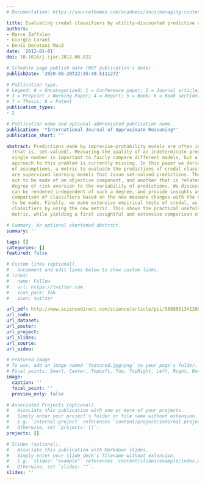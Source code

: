```yaml
---
# Documentation: https://sourcethemes.com/academic/docs/managing-content/

title: Evaluating credal classifiers by utility-discounted predictive accuracy
authors:
- Marco Zaffalon
- Giorgio Corani
- Denis Deratani Mauá
date: '2012-01-01'
doi: 10.1016/j.ijar.2012.06.022

# Schedule page publish date (NOT publication's date).
publishDate: '2020-08-20T22:35:49.511127Z'

# Publication type.
# Legend: 0 = Uncategorized; 1 = Conference paper; 2 = Journal article;
# 3 = Preprint / Working Paper; 4 = Report; 5 = Book; 6 = Book section;
# 7 = Thesis; 8 = Patent
publication_types:
- 2

# Publication name and optional abbreviated publication name.
publication: '*International Journal of Approximate Reasoning*'
publication_short: ''

abstract: Predictions made by imprecise-probability models are often indeterminate
  (that is, set-valued). Measuring the quality of an indeterminate prediction by a
  single number is important to fairly compare different models, but a principled
  approach to this problem is currently missing. In this paper we derive, from a set
  of assumptions, a metric to evaluate the predictions of credal classifiers. These
  are supervised learning models that issue set-valued predictions. The metric turns
  out to be made of an objective component, and another that is related to the decision-makerâ€™s
  degree of risk aversion to the variability of predictions. We discuss when the measure
  can be rendered independent of such a degree, and provide insights as to how the
  comparison of classifiers based on the new measure changes with the number of predictions
  to be made. Finally, we make extensive empirical tests of credal, as well as precise,
  classifiers by using the new metric. This shows the practical usefulness of the
  metric, while yielding a first insightful and extensive comparison of credal classifiers.

# Summary. An optional shortened abstract.
summary: ''

tags: []
categories: []
featured: false

# Custom links (optional).
#   Uncomment and edit lines below to show custom links.
# links:
# - name: Follow
#   url: https://twitter.com
#   icon_pack: fab
#   icon: twitter

url_pdf: http://www.sciencedirect.com/science/article/pii/S0888613X12000989?v=s5
url_code:
url_dataset:
url_poster:
url_project:
url_slides:
url_source:
url_video:

# Featured image
# To use, add an image named `featured.jpg/png` to your page's folder. 
# Focal points: Smart, Center, TopLeft, Top, TopRight, Left, Right, BottomLeft, Bottom, BottomRight.
image:
  caption: ''
  focal_point: ''
  preview_only: false

# Associated Projects (optional).
#   Associate this publication with one or more of your projects.
#   Simply enter your project's folder or file name without extension.
#   E.g. `internal-project` references `content/project/internal-project/index.md`.
#   Otherwise, set `projects: []`.
projects: []

# Slides (optional).
#   Associate this publication with Markdown slides.
#   Simply enter your slide deck's filename without extension.
#   E.g. `slides: "example"` references `content/slides/example/index.md`.
#   Otherwise, set `slides: ""`.
slides: ''
---
```


